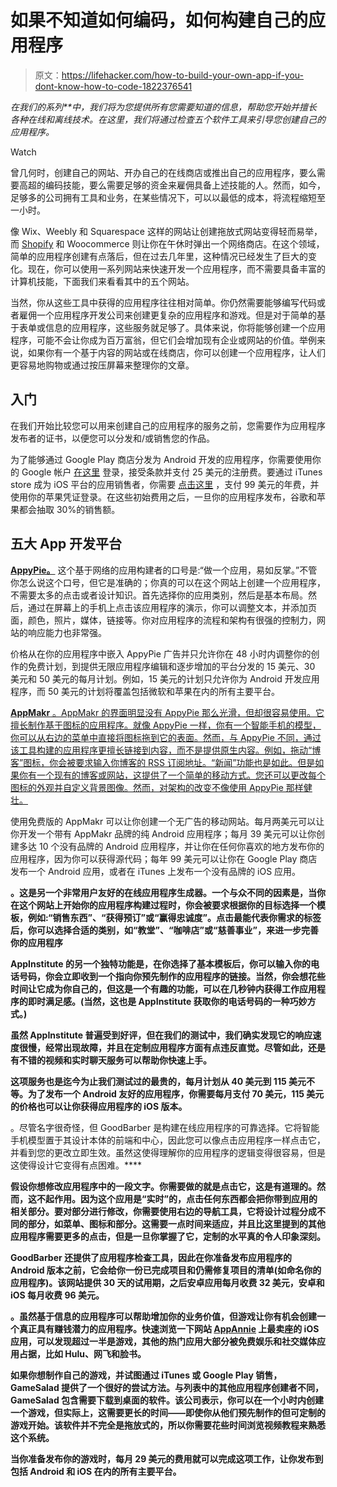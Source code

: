 # 如果不知道如何编码，如何构建自己的应用程序

> 原文：<https://lifehacker.com/how-to-build-your-own-app-if-you-dont-know-how-to-code-1822376541>

*在我们的系列**中，我们将为您提供所有您需要知道的信息，帮助您开始并擅长各种在线和离线技术。在这里，我们将通过检查五个软件工具来引导您创建自己的应用程序。*

Watch

曾几何时，创建自己的网站、开办自己的在线商店或推出自己的应用程序，要么需要高超的编码技能，要么需要足够的资金来雇佣具备上述技能的人。然而，如今，足够多的公司拥有工具和业务，在某些情况下，可以以最低的成本，将流程缩短至一小时。

像 Wix、Weebly 和 Squarespace 这样的网站让创建拖放式网站变得轻而易举，而 [Shopify](https://lifehacker.com/how-to-launch-your-own-online-store-with-shopify-1821330162) 和 Woocommerce 则让你在午休时弹出一个网络商店。在这个领域，简单的应用程序创建有点落后，但在过去几年里，这种情况已经发生了巨大的变化。现在，你可以使用一系列网站来快速开发一个应用程序，而不需要具备丰富的计算机技能，下面我们来看看其中的五个网站。

当然，你从这些工具中获得的应用程序往往相对简单。你仍然需要能够编写代码或者雇佣一个应用程序开发公司来创建更复杂的应用程序和游戏。但是对于简单的基于表单或信息的应用程序，这些服务就足够了。具体来说，你将能够创建一个应用程序，可能不会让你成为百万富翁，但它们会增加现有企业或网站的价值。举例来说，如果你有一个基于内容的网站或在线商店，你可以创建一个应用程序，让人们更容易地购物或通过按压屏幕来整理你的文章。

## **入门**

在我们开始比较您可以用来创建自己的应用程序的服务之前，您需要作为应用程序发布者的证书，以便您可以分发和/或销售您的作品。

为了能够通过 Google Play 商店分发为 Android 开发的应用程序，你需要使用你的 Google 帐户 [在这里](https://play.google.com/apps/publish/signup/) 登录，接受条款并支付 25 美元的注册费。要通过 iTunes store 成为 iOS 平台的应用销售者，你需要 [点击这里](https://developer.apple.com/programs/enroll/) ，支付 99 美元的年费，并使用你的苹果凭证登录。在这些初始费用之后，一旦你的应用程序发布，谷歌和苹果都会抽取 30%的销售额。

## **五大 App 开发平台**

[**AppyPie。**](https://www.appypie.com/) 这个基于网络的应用构建者的口号是:“做一个应用，易如反掌。”不管你怎么说这个口号，但它是准确的；你真的可以在这个网站上创建一个应用程序，不需要太多的点击或者设计知识。首先选择你的应用类别，然后是基本布局。然后，通过在屏幕上的手机上点击该应用程序的演示，你可以调整文本，并添加页面，颜色，照片，媒体，链接等。你对应用程序的流程和架构有很强的控制力，网站的响应能力也非常强。

价格从在你的应用程序中嵌入 AppyPie 广告并只允许你在 48 小时内调整你的创作的免费计划，到提供无限应用程序编辑和逐步增加的平台分发的 15 美元、30 美元和 50 美元的每月计划。例如，15 美元的计划只允许你为 Android 开发应用程序，而 50 美元的计划将覆盖包括微软和苹果在内的所有主要平台。

[**AppMakr** 。AppMakr 的界面明显没有 AppyPie 那么光滑，但却很容易使用。它擅长制作基于图标的应用程序。就像 AppyPie 一样，你有一个智能手机的模型，你可以从右边的菜单中直接将图标拖到它的表面。然而，与 AppyPie 不同，通过该工具构建的应用程序更擅长链接到内容，而不是提供原生内容。例如，拖动“博客”图标，你会被要求输入你博客的 RSS 订阅地址。“新闻”功能也是如此。但是如果你有一个现有的博客或网站，这提供了一个简单的移动方式。您还可以更改每个图标的外观并自定义背景图像。然而，对架构的改变不像使用 AppyPie 那样健壮。](http://www.appmakr.com/) 

使用免费版的 AppMakr 可以让你创建一个无广告的移动网站。每月两美元可以让你开发一个带有 AppMakr 品牌的纯 Android 应用程序；每月 39 美元可以让你创建多达 10 个没有品牌的 Android 应用程序，并让你在任何你喜欢的地方发布你的应用程序，因为你可以获得源代码；每年 99 美元可以让你在 Google Play 商店发布一个 Android 应用，或者在 iTunes 上发布一个没有品牌的 iOS 应用。

[](https://appinstitute.com/)**。这是另一个非常用户友好的在线应用程序生成器。一个与众不同的因素是，当你在这个网站上开始你的应用程序构建过程时，你会被要求根据你的目标选择一个模板，例如:“销售东西”、“获得预订”或“赢得忠诚度”。点击最能代表你需求的标签后，你可以选择合适的类别，如“教堂”、“咖啡店”或“慈善事业”，来进一步完善你的应用程序** 

**AppInstitute 的另一个独特功能是，在你选择了基本模板后，你可以输入你的电话号码，你会立即收到一个指向你预先制作的应用程序的链接。当然，你会想花些时间让它成为你自己的，但这是一个有趣的功能，可以在几秒钟内获得工作应用程序的即时满足感。(当然，这也是 AppInstitute 获取你的电话号码的一种巧妙方式。)** 

**虽然 AppInstitute 普遍受到好评，但在我们的测试中，我们确实发现它的响应速度很慢，经常出现故障，并且在定制应用程序方面有点违反直觉。尽管如此，还是有不错的视频和实时聊天服务可以帮助你快速上手。** 

**这项服务也是迄今为止我们测试过的最贵的，每月计划从 40 美元到 115 美元不等。为了发布一个 Android 友好的应用程序，你需要每月支付 70 美元，115 美元的价格也可以让你获得应用程序的 iOS 版本。** 

**[](https://www.goodbarber.com/pwa/)**。尽管名字很奇怪，但 GoodBarber 是构建在线应用程序的可靠选择。它将智能手机模型置于其设计本体的前端和中心，因此您可以像点击应用程序一样点击它，并看到您的更改立即生效。虽然这使得理解你的应用程序的逻辑变得很容易，但是这使得设计它变得有点困难。**** 

****假设你想修改应用程序中的一段文字。你需要做的就是点击它，这是有道理的。然而，这不起作用。因为这个应用是“实时”的，点击任何东西都会把你带到应用的相关部分。要对部分进行修改，你需要使用右边的导航工具，它将设计过程分成不同的部分，如菜单、图标和部分。这需要一点时间来适应，并且比这里提到的其他应用程序需要更多的点击，但是一旦你掌握了它，定制的水平真的令人印象深刻。**** 

****GoodBarber 还提供了应用程序检查工具，因此在你准备发布应用程序的 Android 版本之前，它会给你一份已完成项目和仍需修复项目的清单(如命名你的应用程序)。该网站提供 30 天的试用期，之后安卓应用每月收费 32 美元，安卓和 iOS 每月收费 96 美元。**** 

****[](https://gamesalad.com/)**。虽然基于信息的应用程序可以帮助增加你的业务价值，但游戏让你有机会创建一个真正具有赚钱潜力的应用程序。快速浏览一下网站 [AppAnnie](https://www.appannie.com/en/apps/ios/top/) 上最卖座的 iOS 应用，可以发现超过一半是游戏，其他的热门应用大部分被免费娱乐和社交媒体应用占据，比如 Hulu、网飞和脸书。****** 

******如果你想制作自己的游戏，并试图通过 iTunes 或 Google Play 销售，GameSalad 提供了一个很好的尝试方法。与列表中的其他应用程序创建者不同，GameSalad 包含需要下载到桌面的软件。该公司表示，你可以在一个小时内创建一个游戏，但实际上，这需要更长的时间——即使你从他们预先制作的但可定制的游戏开始。该软件并不完全是拖放式的，所以你需要花些时间浏览视频教程来熟悉这个系统。****** 

******当你准备发布你的游戏时，每月 29 美元的费用就可以完成这项工作，让你发布到包括 Android 和 iOS 在内的所有主要平台。******